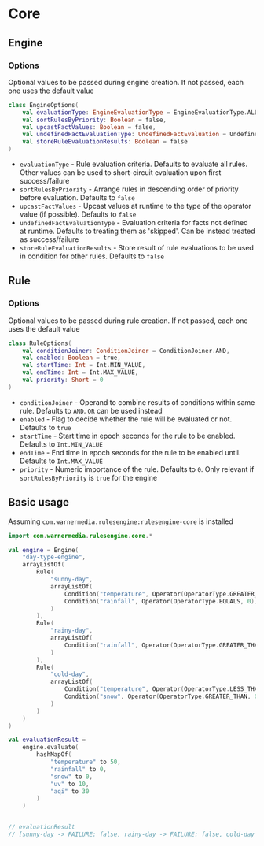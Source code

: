 # Core

## Engine

### Options

Optional values to be passed during engine creation. If not passed, each one uses the default value

```kotlin
class EngineOptions(
    val evaluationType: EngineEvaluationType = EngineEvaluationType.ALL,
    val sortRulesByPriority: Boolean = false,
    val upcastFactValues: Boolean = false,
    val undefinedFactEvaluationType: UndefinedFactEvaluation = UndefinedFactEvaluation.EVALUATE_TO_SKIPPED,
    val storeRuleEvaluationResults: Boolean = false
)
```

- `evaluationType` - Rule evaluation criteria. Defaults to evaluate all rules. Other values 
can be used to short-circuit evaluation upon first success/failure
- `sortRulesByPriority` - Arrange rules in descending order of priority before evaluation.
Defaults to `false`
- `upcastFactValues` - Upcast values at runtime to the type of the operator value (if possible).
Defaults to `false`
- `undefinedFactEvaluationType` - Evaluation criteria for facts not defined at runtime. Defaults
to treating them as 'skipped'. Can be instead treated as success/failure
- `storeRuleEvaluationResults` - Store result of rule evaluations to be used in condition for
other rules. Defaults to `false`

## Rule

### Options

Optional values to be passed during rule creation. If not passed, each one uses the default value

```kotlin
class RuleOptions(
    val conditionJoiner: ConditionJoiner = ConditionJoiner.AND,
    val enabled: Boolean = true,
    val startTime: Int = Int.MIN_VALUE,
    val endTime: Int = Int.MAX_VALUE,
    val priority: Short = 0
)
```

- `conditionJoiner` - Operand to combine results of conditions within same rule. Defaults to `AND`.
`OR` can be used instead
- `enabled` - Flag to decide whether the rule will be evaluated or not. Defaults to `true`
- `startTime` - Start time in epoch seconds for the rule to be enabled. Defaults to `Int.MIN_VALUE`
- `endTime` - End time in epoch seconds for the rule to be enabled until.
Defaults to `Int.MAX_VALUE`
- `priority` - Numeric importance of the rule. Defaults to `0`. Only relevant if
`sortRulesByPriority` is `true` for the engine

## Basic usage

Assuming `com.warnermedia.rulesengine:rulesengine-core` is installed

```kotlin
import com.warnermedia.rulesengine.core.*

val engine = Engine(
    "day-type-engine",
    arrayListOf(
        Rule(
            "sunny-day",
            arrayListOf(
                Condition("temperature", Operator(OperatorType.GREATER_THAN, 60)),
                Condition("rainfall", Operator(OperatorType.EQUALS, 0))
            )
        ),
        Rule(
            "rainy-day",
            arrayListOf(
                Condition("rainfall", Operator(OperatorType.GREATER_THAN, 5))
            )
        ),
        Rule(
            "cold-day",
            arrayListOf(
                Condition("temperature", Operator(OperatorType.LESS_THAN, 30)),
                Condition("snow", Operator(OperatorType.GREATER_THAN, 0))
            )
        )
    )
)

val evaluationResult =
    engine.evaluate(
        hashMapOf(
            "temperature" to 50,
            "rainfall" to 0,
            "snow" to 0,
            "uv" to 10,
            "aqi" to 30
        )
    )


// evaluationResult
// [sunny-day -> FAILURE: false, rainy-day -> FAILURE: false, cold-day -> FAILURE: false]
```
